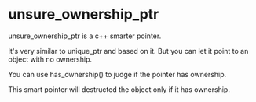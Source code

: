 # unsure_ownership_ptr

unsure_ownership_ptr is a c++ smarter pointer. 

It's very similar to unique_ptr and based on it. But you can let it point to an object with no ownership. 

You can use has_ownership() to judge if the pointer has ownership.

This smart pointer will destructed the object only if it has ownership.